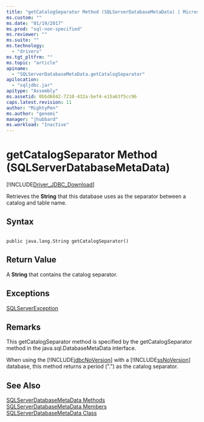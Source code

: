 ```yaml
---
title: "getCatalogSeparator Method (SQLServerDatabaseMetaData) | Microsoft Docs"
ms.custom: ""
ms.date: "01/19/2017"
ms.prod: "sql-non-specified"
ms.reviewer: ""
ms.suite: ""
ms.technology: 
  - "drivers"
ms.tgt_pltfrm: ""
ms.topic: "article"
apiname: 
  - "SQLServerDatabaseMetaData.getCatalogSeparator"
apilocation: 
  - "sqljdbc.jar"
apitype: "Assembly"
ms.assetid: 0bbd6842-7210-432a-bef4-e15a63f5cc96
caps.latest.revision: 11
author: "MightyPen"
ms.author: "genemi"
manager: "jhubbard"
ms.workload: "Inactive"
---
```

# getCatalogSeparator Method (SQLServerDatabaseMetaData)
[!INCLUDE[Driver_JDBC_Download](../../../includes/driver_jdbc_download.md)]

  Retrieves the **String** that this database uses as the separator between a catalog and table name.  
  
## Syntax  
  
```  
  
public java.lang.String getCatalogSeparator()  
```  
  
## Return Value  
 A **String** that contains the catalog separator.  
  
## Exceptions  
 [SQLServerException](../../../connect/jdbc/reference/sqlserverexception-class.md)  
  
## Remarks  
 This getCatalogSeparator method is specified by the getCatalogSeparator method in the java.sql.DatabaseMetaData interface.  
  
 When using the [!INCLUDE[jdbcNoVersion](../../../includes/jdbcnoversion_md.md)] with a [!INCLUDE[ssNoVersion](../../../includes/ssnoversion_md.md)] database, this method returns a period (".") as the catalog separator.  
  
## See Also  
 [SQLServerDatabaseMetaData Methods](../../../connect/jdbc/reference/sqlserverdatabasemetadata-methods.md)   
 [SQLServerDatabaseMetaData Members](../../../connect/jdbc/reference/sqlserverdatabasemetadata-members.md)   
 [SQLServerDatabaseMetaData Class](../../../connect/jdbc/reference/sqlserverdatabasemetadata-class.md)  
  
  
